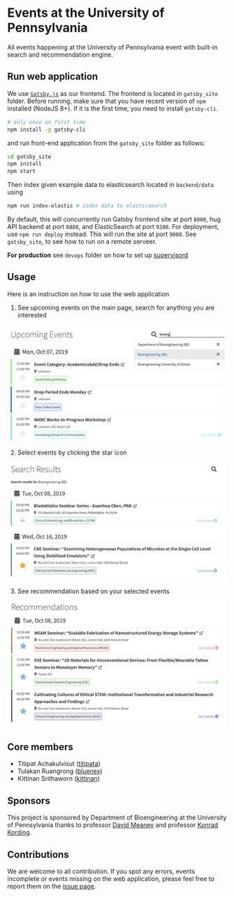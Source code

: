 # Events at the University of Pennsylvania

All events happening at the University of Pennsylvania event with built-in search and recommendation engine.


## Run web application

We use [`Gatsby.js`](https://www.gatsbyjs.org/) as our frontend. The frontend is located in `gatsby_site` folder. 
Before running, make sure that you have recent version of `npm` installed (NodeJS 8+).
If it is the first time, you need to install `gatsby-cli`.

```sh
# only once on first time
npm install -g gatsby-cli
```

and run front-end application from the `gatsby_site` folder as follows:

```sh
cd gatsby_site
npm install
npm start
```

Then index given example data to elasticsearch located in `backend/data` using

```sh
npm run index-elastic # index data to elasticsearch
```

By default, this will concurrently run Gatsby frontend site at port `8000`, 
hug API backend at port `8888`,  and ElasticSearch at port `9200`. 
For deployment, use `npm run deploy` instead. This will run the site at port `9000`.
See `gatsby_site`, to see how to run on a remote serveer.

**For production** see `devops` folder on how to set up [supervisord](http://supervisord.org)


## Usage

Here is an instruction on how to use the web application

1. See upcoming events on the main page, search for anything you are interested

<img src="images/upcoming-search.png" width="700" />

2. Select events by clicking the star icon

<img src="images/search-result.png" width="700" />

3. See recommendation based on your selected events

<img src="images/recommendation.png" width="700" />


## Core members

- Titipat Achakulvisut ([titipata](https://github.com/titipata))
- Tulakan Ruangrong ([bluenex](https://github.com/bluenex))
- Kittinan Srithaworn ([kittinan](https://github.com/kittinan))


## Sponsors

This project is sponsored by Department of Bioengineering at the University of Pennsylvania 
thanks to professor [David Meaney](https://www.seas.upenn.edu/directory/profile.php?ID=64) and 
professor [Konrad Kording](http://kordinglab.com).


## Contributions

We are welcome to all contribution. If you spot any errors, events incomplete or events missing on the web application, 
please feel free to report them on the [issue page](https://github.com/titipata/penn-events-calendar/issues).
